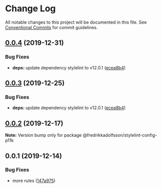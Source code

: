 # Change Log

All notable changes to this project will be documented in this file.
See [Conventional Commits](https://conventionalcommits.org) for commit guidelines.

## [0.0.4](https://github.com/fredrikkadolfsson/p11k/compare/@fredrikkadolfsson/stylelint-config-p11k@0.0.2...@fredrikkadolfsson/stylelint-config-p11k@0.0.4) (2019-12-31)


### Bug Fixes

* **deps:** update dependency stylelint to v12.0.1 ([ecea8b4](https://github.com/fredrikkadolfsson/p11k/commit/ecea8b4731aa2b0474023cd947eae58f20c0eec5))





## [0.0.3](https://github.com/fredrikkadolfsson/p11k/compare/@fredrikkadolfsson/stylelint-config-p11k@0.0.2...@fredrikkadolfsson/stylelint-config-p11k@0.0.3) (2019-12-25)


### Bug Fixes

* **deps:** update dependency stylelint to v12.0.1 ([ecea8b4](https://github.com/fredrikkadolfsson/p11k/commit/ecea8b4731aa2b0474023cd947eae58f20c0eec5))





## [0.0.2](https://github.com/fredrikkadolfsson/p11k/compare/@fredrikkadolfsson/stylelint-config-p11k@0.0.1...@fredrikkadolfsson/stylelint-config-p11k@0.0.2) (2019-12-17)

**Note:** Version bump only for package @fredrikkadolfsson/stylelint-config-p11k





## 0.0.1 (2019-12-14)


### Bug Fixes

* more rules ([147a975](https://github.com/fredrikkadolfsson/p11k/commit/147a975212d48f91a217f01efe431f07f63c8374))
